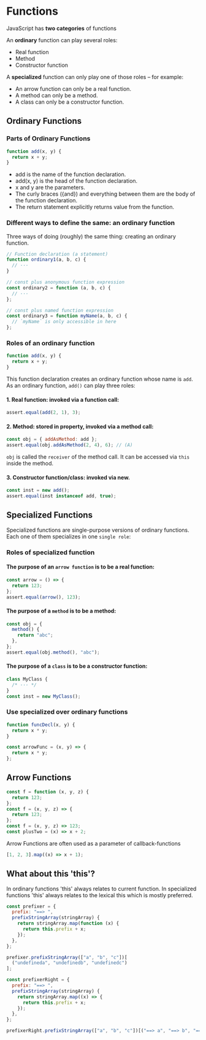 # Functions

JavaScript has **two categories** of functions

An **ordinary** function can play several roles:

- Real function
- Method
- Constructor function

A **specialized** function can only play one of those roles – for example:

- An arrow function can only be a real function.
- A method can only be a method.
- A class can only be a constructor function.

## Ordinary Functions

### Parts of Ordinary Functions

```javascript
function add(x, y) {
  return x + y;
}
```

- add is the name of the function declaration.
- add(x, y) is the head of the function declaration.
- x and y are the parameters.
- The curly braces ({and}) and everything between them are the body of the function declaration.
- The return statement explicitly returns value from the function.

### Different ways to define the same: an ordinary function

Three ways of doing (roughly) the same thing: creating an ordinary function.

```javascript
// Function declaration (a statement)
function ordinary1(a, b, c) {
  // ···
}

// const plus anonymous function expression
const ordinary2 = function (a, b, c) {
  // ···
};

// const plus named function expression
const ordinary3 = function myName(a, b, c) {
  // `myName` is only accessible in here
};
```

### Roles of an ordinary function

```javascript
function add(x, y) {
  return x + y;
}
```

This function declaration creates an ordinary function whose name is `add`. As an ordinary function, `add()` can play three roles:

#### 1. Real function: invoked via a function call:

```javascript
assert.equal(add(2, 1), 3);
```

#### 2. Method: stored in property, invoked via a method call:

```javascript
const obj = { addAsMethod: add };
assert.equal(obj.addAsMethod(2, 4), 6); // (A)
```

`obj` is called the `receiver` of the method call. It can be accessed via `this` inside the method.

#### 3. Constructor function/class: invoked via new.

```javascript
const inst = new add();
assert.equal(inst instanceof add, true);
```

## Specialized Functions

Specialized functions are single-purpose versions of ordinary functions. Each one of them specializes in one `single role`:

### Roles of specialized function

#### The purpose of an `arrow function` is to be a real function:

```javascript
const arrow = () => {
  return 123;
};
assert.equal(arrow(), 123);
```

#### The purpose of a `method` is to be a method:

```javascript
const obj = {
  method() {
    return "abc";
  },
};
assert.equal(obj.method(), "abc");
```

#### The purpose of a `class` is to be a constructor function:

```javascript
class MyClass {
  /* ··· */
}
const inst = new MyClass();
```

### Use specialized over ordinary functions

```javascript
function funcDecl(x, y) {
  return x * y;
}

const arrowFunc = (x, y) => {
  return x * y;
};
```

## Arrow Functions

```javascript
const f = function (x, y, z) {
  return 123;
};
const f = (x, y, z) => {
  return 123;
};
const f = (x, y, z) => 123;
const plusTwo = (x) => x + 2;
```

Arrow Functions are often used as a parameter of callback-functions

```javascript
[1, 2, 3].map((x) => x + 1);
```

## What about this 'this'?

In ordinary functions 'this' always relates to current function. In specialized functions 'this' always relates to the lexical this which is mostly preferred.

```javascript
const prefixer = {
  prefix: "==> ",
  prefixStringArray(stringArray) {
    return stringArray.map(function (x) {
      return this.prefix + x;
    });
  },
};

prefixer.prefixStringArray(["a", "b", "c"])[
  ("undefineda", "undefinedb", "undefinedc")
];

const prefixerRight = {
  prefix: "==> ",
  prefixStringArray(stringArray) {
    return stringArray.map((x) => {
      return this.prefix + x;
    });
  },
};

prefixerRight.prefixStringArray(["a", "b", "c"])[("==> a", "==> b", "==> c")];
```
